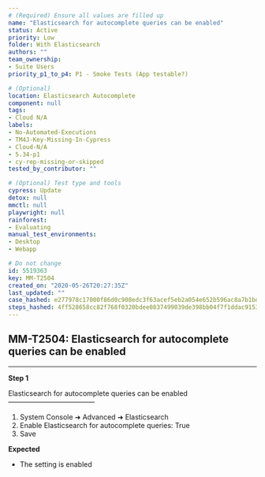 ```yaml
---
# (Required) Ensure all values are filled up
name: "Elasticsearch for autocomplete queries can be enabled"
status: Active
priority: Low
folder: With Elasticsearch
authors: ""
team_ownership:
- Suite Users
priority_p1_to_p4: P1 - Smoke Tests (App testable?)

# (Optional)
location: Elasticsearch Autocomplete
component: null
tags:
- Cloud N/A
labels:
- No-Automated-Executions
- TM4J-Key-Missing-In-Cypress
- Cloud-N/A
- 5.34-p1
- cy-rep-missing-or-skipped
tested_by_contributor: ""

# (Optional) Test type and tools
cypress: Update
detox: null
mmctl: null
playwright: null
rainforest:
- Evaluating
manual_test_environments:
- Desktop
- Webapp

# Do not change
id: 5519363
key: MM-T2504
created_on: "2020-05-26T20:27:35Z"
last_updated: ""
case_hashed: e277978c17000f86d0c908edc3f63acef5eb2a054e652b596ac8a7b1bd928b85fb84b94f4cab9d1773b1a6d6b34e7a0b
steps_hashed: 4ff528658cc82f768f0320bdee0837499039de398bb04f7f1ddac9153a6682829f1f2a8f76c8459172ab239f4188d792
---
```


<!-- (Auto-generated) Based on frontmatter's "key" and "name" -->

## MM-T2504: Elasticsearch for autocomplete queries can be enabled

---

**Step 1**

Elasticsearch for autocomplete queries can be enabled\
–––––––––––––––––––––––––

1. System Console ➜ Advanced ➜ Elasticsearch
2. Enable Elasticsearch for autocomplete queries: True
3. Save

**Expected**

- The setting is enabled
